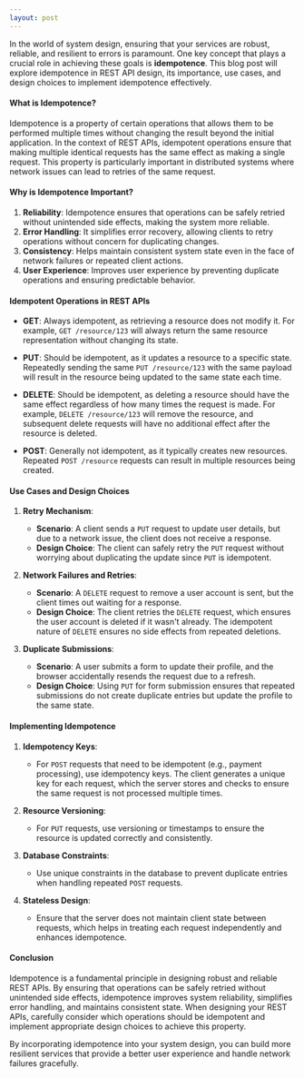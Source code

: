 ```yaml
---
layout: post
---
```


In the world of system design, ensuring that your services are robust, reliable, and resilient to errors is paramount. One key concept that plays a crucial role in achieving these goals is **idempotence**. This blog post will explore idempotence in REST API design, its importance, use cases, and design choices to implement idempotence effectively.

#### What is Idempotence?

Idempotence is a property of certain operations that allows them to be performed multiple times without changing the result beyond the initial application. In the context of REST APIs, idempotent operations ensure that making multiple identical requests has the same effect as making a single request. This property is particularly important in distributed systems where network issues can lead to retries of the same request.

#### Why is Idempotence Important?

1. **Reliability**: Idempotence ensures that operations can be safely retried without unintended side effects, making the system more reliable.
2. **Error Handling**: It simplifies error recovery, allowing clients to retry operations without concern for duplicating changes.
3. **Consistency**: Helps maintain consistent system state even in the face of network failures or repeated client actions.
4. **User Experience**: Improves user experience by preventing duplicate operations and ensuring predictable behavior.

#### Idempotent Operations in REST APIs

- **GET**: Always idempotent, as retrieving a resource does not modify it. For example, `GET /resource/123` will always return the same resource representation without changing its state.

- **PUT**: Should be idempotent, as it updates a resource to a specific state. Repeatedly sending the same `PUT /resource/123` with the same payload will result in the resource being updated to the same state each time.

- **DELETE**: Should be idempotent, as deleting a resource should have the same effect regardless of how many times the request is made. For example, `DELETE /resource/123` will remove the resource, and subsequent delete requests will have no additional effect after the resource is deleted.

- **POST**: Generally not idempotent, as it typically creates new resources. Repeated `POST /resource` requests can result in multiple resources being created.

#### Use Cases and Design Choices

1. **Retry Mechanism**:
    - **Scenario**: A client sends a `PUT` request to update user details, but due to a network issue, the client does not receive a response.
    - **Design Choice**: The client can safely retry the `PUT` request without worrying about duplicating the update since `PUT` is idempotent.

2. **Network Failures and Retries**:
    - **Scenario**: A `DELETE` request to remove a user account is sent, but the client times out waiting for a response.
    - **Design Choice**: The client retries the `DELETE` request, which ensures the user account is deleted if it wasn't already. The idempotent nature of `DELETE` ensures no side effects from repeated deletions.

3. **Duplicate Submissions**:
    - **Scenario**: A user submits a form to update their profile, and the browser accidentally resends the request due to a refresh.
    - **Design Choice**: Using `PUT` for form submission ensures that repeated submissions do not create duplicate entries but update the profile to the same state.

#### Implementing Idempotence

1. **Idempotency Keys**:
    - For `POST` requests that need to be idempotent (e.g., payment processing), use idempotency keys. The client generates a unique key for each request, which the server stores and checks to ensure the same request is not processed multiple times.

2. **Resource Versioning**:
    - For `PUT` requests, use versioning or timestamps to ensure the resource is updated correctly and consistently.

3. **Database Constraints**:
    - Use unique constraints in the database to prevent duplicate entries when handling repeated `POST` requests.

4. **Stateless Design**:
    - Ensure that the server does not maintain client state between requests, which helps in treating each request independently and enhances idempotence.

#### Conclusion

Idempotence is a fundamental principle in designing robust and reliable REST APIs. By ensuring that operations can be safely retried without unintended side effects, idempotence improves system reliability, simplifies error handling, and maintains consistent state. When designing your REST APIs, carefully consider which operations should be idempotent and implement appropriate design choices to achieve this property.

By incorporating idempotence into your system design, you can build more resilient services that provide a better user experience and handle network failures gracefully.